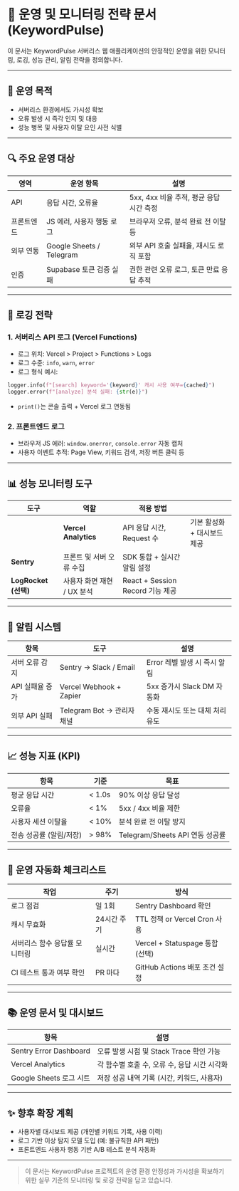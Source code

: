 # 📡 운영 및 모니터링 전략 문서 (KeywordPulse)

이 문서는 KeywordPulse 서버리스 웹 애플리케이션의 안정적인 운영을 위한 모니터링, 로깅, 성능 관리, 알림 전략을 정의합니다.

---

## 🎯 운영 목적

- 서버리스 환경에서도 가시성 확보
- 오류 발생 시 즉각 인지 및 대응
- 성능 병목 및 사용자 이탈 요인 사전 식별

---

## 🔍 주요 운영 대상

| 영역    | 운영 항목                    | 설명                          |
| ----- | ------------------------ | --------------------------- |
| API   | 응답 시간, 오류율               | 5xx, 4xx 비율 추적, 평균 응답 시간 측정 |
| 프론트엔드 | JS 에러, 사용자 행동 로그         | 브라우저 오류, 분석 완료 전 이탈 등       |
| 외부 연동 | Google Sheets / Telegram | 외부 API 호출 실패율, 재시도 로직 포함    |
| 인증    | Supabase 토큰 검증 실패        | 권한 관련 오류 로그, 토큰 만료 응답 추적    |

---

## 📄 로깅 전략

### 1. 서버리스 API 로그 (Vercel Functions)

- 로그 위치: Vercel > Project > Functions > Logs
- 로그 수준: `info`, `warn`, `error`
- 로그 형식 예시:

```python
logger.info(f"[search] keyword='{keyword}' 캐시 사용 여부={cached}")
logger.error(f"[analyze] 분석 실패: {str(e)}")
```

- `print()`는 콘솔 출력 + Vercel 로그 연동됨

### 2. 프론트엔드 로그

- 브라우저 JS 에러: `window.onerror`, `console.error` 자동 캡처
- 사용자 이벤트 추적: Page View, 키워드 검색, 저장 버튼 클릭 등

---

## 📊 성능 모니터링 도구

| 도구                 | 역할                   | 적용 방법                        |                  |
| ------------------ | -------------------- | ---------------------------- | ---------------- |
|                    | **Vercel Analytics** | API 응답 시간, Request 수         | 기본 활성화 + 대시보드 제공 |
| **Sentry**         | 프론트 및 서버 오류 수집       | SDK 통합 + 실시간 알림 설정           |                  |
| **LogRocket (선택)** | 사용자 화면 재현 / UX 분석    | React + Session Record 기능 제공 |                  |

---

## 🚨 알림 시스템

| 항목         | 도구                      | 설명                   |
| ---------- | ----------------------- | -------------------- |
| 서버 오류 감지   | Sentry → Slack / Email  | Error 레벨 발생 시 즉시 알림  |
| API 실패율 증가 | Vercel Webhook + Zapier | 5xx 증가시 Slack DM 자동화 |
| 외부 API 실패  | Telegram Bot → 관리자 채널   | 수동 재시도 또는 대체 처리 유도   |

---

## 📈 성능 지표 (KPI)

| 항목             | 기준     | 목표                         |
| -------------- | ------ | -------------------------- |
| 평균 응답 시간       | < 1.0s | 90% 이상 응답 달성               |
| 오류율            | < 1%   | 5xx / 4xx 비율 제한            |
| 사용자 세션 이탈율     | < 10%  | 분석 완료 전 이탈 방지              |
| 전송 성공률 (알림/저장) | > 98%  | Telegram/Sheets API 연동 성공률 |

---

## 🔄 운영 자동화 체크리스트

| 작업               | 주기      | 방식                          |
| ---------------- | ------- | --------------------------- |
| 로그 점검            | 일 1회    | Sentry Dashboard 확인         |
| 캐시 무효화           | 24시간 주기 | TTL 정책 or Vercel Cron 사용    |
| 서버리스 함수 응답률 모니터링 | 실시간     | Vercel + Statuspage 통합 (선택) |
| CI 테스트 통과 여부 확인  | PR 마다   | GitHub Actions 배포 조건 설정     |

---

## 📚 운영 문서 및 대시보드

| 항목                     | 설명                           |
| ---------------------- | ---------------------------- |
| Sentry Error Dashboard | 오류 발생 시점 및 Stack Trace 확인 가능 |
| Vercel Analytics       | 각 함수별 호출 수, 오류 수, 응답 시간 시각화  |
| Google Sheets 로그 시트    | 저장 성공 내역 기록 (시간, 키워드, 사용자)   |

---

## ✨ 향후 확장 계획

- 사용자별 대시보드 제공 (개인별 키워드 기록, 사용 이력)
- 로그 기반 이상 탐지 모델 도입 (예: 불규칙한 API 패턴)
- 프론트엔드 사용자 행동 기반 A/B 테스트 분석 자동화

---

> 이 문서는 KeywordPulse 프로젝트의 운영 환경 안정성과 가시성을 확보하기 위한 실무 기준의 모니터링 및 로깅 전략을 담고 있습니다.

